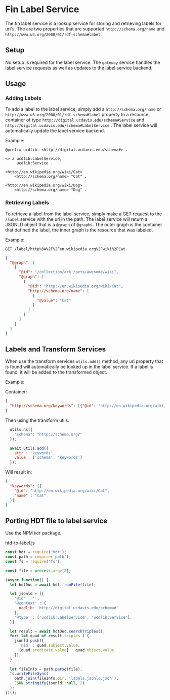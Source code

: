 # Fin Label Service

The fin label service is a lookup service for storing and retrieving labels for uri's.  The are two properties that are supported `http://schema.org/name` and `http://www.w3.org/2000/01/rdf-schema#label`.

## Setup

No setup is required for the label service.  The `gateway` service handles the label service requests as well as updates to the label service backend.

## Usage 

### Adding Labels

To add a label to the label service, simply add a `http://schema.org/name` or `http://www.w3.org/2000/01/rdf-schema#label` property to a resource container of type `http://digital.ucdavis.edu/schema#Service` and `http://digital.ucdavis.edu/schema#LabelService` .  The label service will automatically update the label service backend.

Example: 

```ttl
@prefix ucdlib: <http://digital.ucdavis.edu/schema#> .

<> a ucdlib:LabelService,
     ucdlib:Service .

<http://en.wikipedia.org/wiki/Cat>
	<http://schema.org/name> "Cat" .

<http://en.wikipedia.org/wiki/Dog>
	<http://schema.org/name> "Dog" .
```

### Retrieving Labels

To retrieve a label from the label service, simply make a GET request to the `/label` service with the uri in the path.  The label service will return a JSONLD object that is a `@graph` of `@graph`s.  The outer graph is the container that defined the label, the inner graph is the resource that was labeled.

Example:

`GET /label/http%3A%2F%2Fen.wikipedia.org%2Fwiki%2FCat`

```json
{
  "@graph": [
    {
      "@id": "/collection/ark:/pets/awesome/wiki",
      "@graph": [
        {
          "@id": "http://en.wikipedia.org/wiki/Cat",
          "http://schema.org/name": [
            {
              "@value": "Cat"
            }
          ]
        }
      ]
    }
  ]
}
```

## Labels and Transform Services

When use the transform services `utils.add()` method, any uri property that is found will automatically be looked up in the label service.  If a label is found, it will be added to the transformed object.

Example:

Container:

```json
{
  "http://schema.org/keywords": [{"@id": "http://en.wikipedia.org/wiki/Cat"}],
}
```

Then using the transform utils:

```javascript
  utils.ns({
    "schema": "http://schema.org/"
  });

  await utils.add({
    attr : 'keywords',
    value : ['schema', 'keywords']
  });
```

Will result in:

```json
{
  "keywords": [{
    "@id": "http://en.wikipedia.org/wiki/Cat",
    "name" : "Cat"
  }]
}
```

## Porting HDT file to label service

Use the NPM `hdt` package.

htd-to-label.js
```javascript
const hdt = require('hdt');
const path = require('path');
const fs = require('fs');

const file = process.argv[2];

(async function() {
  let hdtDoc = await hdt.fromFile(file);

  let jsonld = [{
    '@id' : '',
    '@context' : {
      ucdlib: 'http://digital.ucdavis.edu/schema#' 
    },
    '@type' : ['ucdlib:LabelService', 'ucdlib:Service'],
  }]

  let result = await hdtDoc.searchTriples();
  for( let quad of result.triples ) {
    jsonld.push({
      '@id' : quad.subject.value,
      [quad.predicate.value] : quad.object.value
    });
  }
  
  let fileInfo = path.parse(file);
  fs.writeFileSync(
    path.join(fileInfo.dir, 'labels.jsonld.json'),
    JSON.stringify(jsonld, null, 2)
  );
})();
```